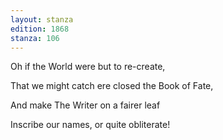 ```yaml
---
layout: stanza
edition: 1868
stanza: 106
---
```


Oh if the World were but to re-create,

That we might catch ere closed the Book of Fate,

And make The Writer on a fairer leaf

Inscribe our names, or quite obliterate!